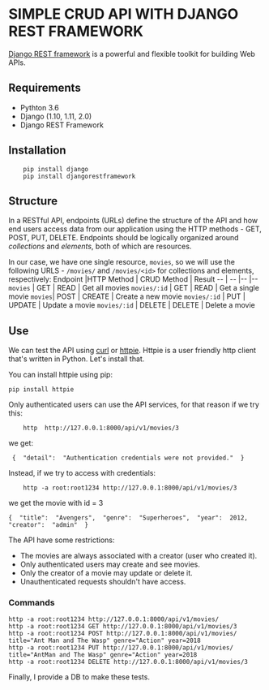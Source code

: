 # SIMPLE CRUD API WITH DJANGO REST FRAMEWORK
[Django REST framework](http://www.django-rest-framework.org/) is a powerful and flexible toolkit for building Web APIs.

## Requirements
- Pythton 3.6
- Django (1.10, 1.11, 2.0)
- Django REST Framework

## Installation
```
	pip install django
	pip install djangorestframework
```

## Structure
In a RESTful API, endpoints (URLs) define the structure of the API and how end users access data from our application using the HTTP methods - GET, POST, PUT, DELETE. Endpoints should be logically organized around _collections_ and _elements_, both of which are resources.

In our case, we have one single resource, `movies`, so we will use the following URLS - `/movies/` and `/movies/<id>` for collections and elements, respectively:
Endpoint |HTTP Method | CRUD Method | Result
-- | -- |-- |--
`movies` | GET | READ | Get all movies
`movies/:id` | GET | READ | Get a single movie
`movies`| POST | CREATE | Create a new movie
`movies/:id` | PUT | UPDATE | Update a movie
`movies/:id` | DELETE | DELETE | Delete a movie

## Use
We can test the API using [curl](https://curl.haxx.se/) or [httpie](https://github.com/jakubroztocil/httpie#installation). Httpie is a user friendly http client that's written in Python. Let's install that.

You can install httpie using pip:
```
pip install httpie
```
Only authenticated users can use the API services, for that reason if we try this:
```
	http  http://127.0.0.1:8000/api/v1/movies/3
```
we get:
```
 {  "detail":  "Authentication credentials were not provided."  }
```
Instead, if we try to access with credentials:
```
	http -a root:root1234 http://127.0.0.1:8000/api/v1/movies/3
```
we get the movie with id = 3
```
{  "title":  "Avengers",  "genre":  "Superheroes",  "year":  2012,  "creator":  "admin"  }
```
The API have some restrictions:
-   The movies are always associated with a creator (user who created it).
-   Only authenticated users may create and see movies.
-   Only the creator of a movie may update or delete it.
-   Unauthenticated requests shouldn't have access.

### Commands
```
http -a root:root1234 http://127.0.0.1:8000/api/v1/movies/
http -a root:root1234 GET http://127.0.0.1:8000/api/v1/movies/3
http -a root:root1234 POST http://127.0.0.1:8000/api/v1/movies/ title="Ant Man and The Wasp" genre="Action" year=2018
http -a root:root1234 PUT http://127.0.0.1:8000/api/v1/movies/ title="AntMan and The Wasp" genre="Action" year=2018
http -a root:root1234 DELETE http://127.0.0.1:8000/api/v1/movies/3
```
Finally, I provide a DB to make these tests.

